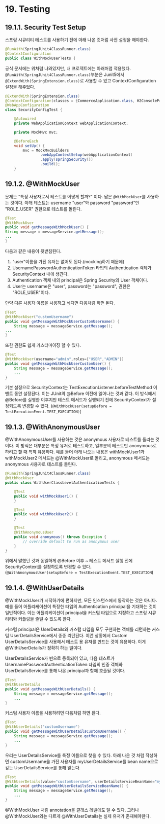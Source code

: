 # 19. Testing

## 19.1.1. Security Test Setup

스프링 시큐리티 테스트를 사용하기 전에 아래 나온 것처럼 사전 설정을 해야한다.

```java
@RunWith(SpringJUnit4ClassRunner.class)
@ContextConfiguration
public class WithMockUserTests {
```

공식 문서에는 위처럼 나와있지만, 내 프로젝트에는 아래처럼 적용했다. `@RunWith(SpringJUnit4ClassRunner.class)`부분은 Junit5에서 `@ExtendWith(SpringExtension.class)`로 사용할 수 있고 ContextConfiguration 설정을 해주었다.

```java
@ExtendWith(SpringExtension.class)
@ContextConfiguration(classes = {CommerceApplication.class, H2ConsoleProperties.class})
@WebAppConfiguration
class SecurityConfigTest {

    @Autowired
    private WebApplicationContext webApplicationContext;

    private MockMvc mvc;

    @BeforeEach
    void setUp() {
        mvc = MockMvcBuilders
                .webAppContextSetup(webApplicationContext)
                .apply(springSecurity())
                .build();
    }
```

## 19.1.2. @WithMockUser

문제는 "특정 사용자로서 테스트를 어떻게 할까?" 이다. 답은 `@WithMockUser`를 사용하는 것이다. 아래 테스트는 username "user"와 password "password"인 "ROLE_USER" 권한으로 테스트를 돌린다.

```java
@Test
@WithMockUser
public void getMessageWithMockUser() {
String message = messageService.getMessage();
...
}
```

다음과 같은 내용이 뒷받침된다.

1. "user"이름을 가진 유저는 없어도 된다.(mocking하기 때문에)
2. UsernamePasswordAuthenticationToken 타입의 Authentication 객체가 SecurityContext 내에 생긴다.
3. Authentication 객체 내의 principal은 Spring Security의 User 객체이다.
4. User는 username은 "user", password는 "password", 권한은 "ROLE_USER"이다.

만약 다른 사용자 이름을 사용하고 싶다면 다음처럼 하면 된다.

```java
@Test
@WithMockUser("customUsername")
public void getMessageWithMockUserCustomUsername() {
    String message = messageService.getMessage();
...
}
```

또한 권한도 쉽게 커스터마이징 할 수 있다.

```java
@Test
@WithMockUser(username="admin",roles={"USER","ADMIN"})
public void getMessageWithMockUserCustomUser() {
    String message = messageService.getMessage();
    ...
}
```

기본 설정으로 SecurityContext는 TestExecutionListener.beforeTestMethod 이벤트 동안 설정된다. 이는 JUnit의 @Before 이전에 일어나는 것과 같다. 이 방식에서 @Before를 실행한 이후지만 테스트 메서드가 실행되기 전에 SecurityContext가 설정되도록 변경할 수 있다. (`@WithMockUser(setupBefore = TestExecutionEvent.TEST_EXECUTION)`)

## 19.1.3. @WithAnonymousUser

@WithAnonymousUser를 사용하는 것은 anonymous 사용자로 테스트를 돌리는 것이다. 이 방식은 대부분은 특정 유저로 테스트하고, 일부분의 테스트만 anonymous로 하려고 할 때 특히 유용하다. 예를 들어 아래 나오는 내용은 withMockUser1과 withMockUser2 메서드는 @WithMockUser로 돌리고, anonymous 메서드는 anonymous 사용자로 테스트를 돌린다.

```java
@RunWith(SpringJUnit4ClassRunner.class)
@WithMockUser
public class WithUserClassLevelAuthenticationTests {

    @Test
    public void withMockUser1() {
    }

    @Test
    public void withMockUser2() {
    }

    @Test
    @WithAnonymousUser
    public void anonymous() throws Exception {
        // override default to run as anonymous user
    }
}
```

위에서 말했던 것과 동일하게 @Before 이후 ~ 테스트 메서드 실행 전에 SecurityContext를 설정하도록 변경할 수 있다. (`@WithAnonymousUser(setupBefore = TestExecutionEvent.TEST_EXECUTION`)

## 19.1.4. @WithUserDetails

@WithMockUser가 시작하기에 편하지만, 모든 인스턴스에서 동작하는 것은 아니다. 예를 들어 어플리케이션이 특정한 타입의 Authentication principal을 기대하는 것이 일반적이다. 이는 어플리케이션이 principal을 커스텀 타입으로 지정하고 스프링 시큐리티와 커플링을 줄일 수 있도록 한다.

커스텀 principal은 UserDetails와 커스텀 타입을 모두 구현하는 객체를 리턴하는 커스텀 UserDetailsService에서 종종 리턴된다. 이런 상황에서 Custom UserDetailsService를 사용해서 테스트 용 유저를 만드는 것이 유용하다. 이게 @WithUserDetails가 정확히 하는 일이다.

UserDetailsService가 빈으로 등록되어 있고, 다음 테스트가 UsernamePasswordAuthenticationToken 타입의 인증 객체와 UserDetailsService를 통해 나온 principal과 함께 호출될 것이다.

```java
@Test
@WithUserDetails
public void getMessageWithUserDetails() {
    String message = messageService.getMessage();
    ...
}
```

커스텀 사용자 이름을 사용하려면 다음처럼 하면 된다.

```java
@Test
@WithUserDetails("customUsername")
public void getMessageWithUserDetailsCustomUsername() {
    String message = messageService.getMessage();
    ...
}
```

우리는 UserDetailsService를 특정 이름으로 찾을 수 있다. 아래 나온 것 처럼 작성하면 customUsername을 가진 사용자를 myUserDetailsService를 bean name으로 갖는 UserDetailsService를 통해 얻는다.

```java
@Test
@WithUserDetails(value="customUsername", userDetailsServiceBeanName="myUserDetailsService")
public void getMessageWithUserDetailsServiceBeanName() {
    String message = messageService.getMessage();
    ...
}
```

@WithMockUser 처럼 annotation을 클래스 레벨에도 달 수 있다. 그러나 @WithMockUser와는 다르게 @WithUserDetails는 실제 유저가 존재해야한다.
